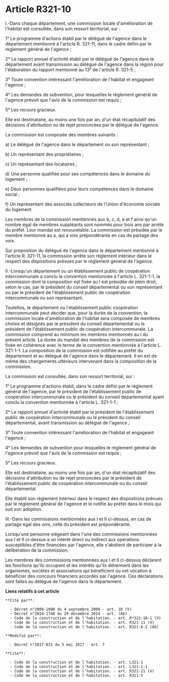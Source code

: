 # Article R321-10

I.-Dans chaque département, une commission locale d'amélioration de l'habitat est consultée, dans son ressort territorial,
sur :

1° Le programme d'actions établi par le délégué de l'agence dans le département mentionné à l'article R. 321-11, dans le
cadre défini par le règlement général de l'agence ;

2° Le rapport annuel d'activité établi par le délégué de l'agence dans le département avant transmission au délégué de
l'agence dans la région pour l'élaboration du rapport mentionné au 13° de l'article R. 321-5 ;

3° Toute convention intéressant l'amélioration de l'habitat et engageant l'agence ;

4° Les demandes de subvention, pour lesquelles le règlement général de l'agence prévoit que l'avis de la commission est
requis ;

5° Les recours gracieux.

Elle est destinataire, au moins une fois par an, d'un état récapitulatif des décisions d'attribution ou de rejet prononcées
par le délégué de l'agence.

La commission est composée des membres suivants :

a) Le délégué de l'agence dans le département ou son représentant ;

b) Un représentant des propriétaires ;

c) Un représentant des locataires ;

d) Une personne qualifiée pour ses compétences dans le domaine du logement ;

e) Deux personnes qualifiées pour leurs compétences dans le domaine social ;

f) Un représentant des associés collecteurs de l'Union d'économie sociale du logement.

Les membres de la commission mentionnés aux b, c, d, e et f ainsi qu'un nombre égal de membres suppléants sont nommés pour
trois ans par arrêté du préfet. Leur mandat est renouvelable. La commission est présidée par le membre mentionné au a, qui a
voix prépondérante en cas de partage des voix.

Sur proposition du délégué de l'agence dans le département mentionné à l'article R. 321-11, la commission arrête son
règlement intérieur dans le respect des dispositions prévues par le règlement général de l'agence.

II.-Lorsqu'un département ou un établissement public de coopération intercommunale a conclu la convention mentionnée à
l'article L. 321-1-1, la commission dont la composition est fixée au I est présidée de plein droit, selon le cas, par le
président du conseil départemental ou son représentant ou par le président de l'établissement public de coopération
intercommunale ou son représentant.

Toutefois, le département ou l'établissement public coopération intercommunale peut décider que, pour la durée de la
convention, la commission locale d'amélioration de l'habitat sera composée de membres choisis et désignés par le président du
conseil départemental ou le président de l'établissement public de coopération intercommunale. La commission comprend au
minimum les membres mentionnés au I du présent article. La durée du mandat des membres de la commission est fixée en
cohérence avec le terme de la convention mentionnée à l'article L. 321-1-1. La composition de la commission est notifiée au
préfet du département et au délégué de l'agence dans le département. Il en est de même des changements ultérieurs intervenant
dans la composition de la commission.

La commission est consultée, dans son ressort territorial, sur :

1° Le programme d'actions établi, dans le cadre défini par le règlement général de l'agence, par le président de
l'établissement public de coopération intercommunale ou le président du conseil départemental ayant conclu la convention
mentionnée à l'article L. 321-1-1 ;

2° Le rapport annuel d'activité établi par le président de l'établissement public de coopération intercommunale ou le
président du conseil départemental, avant transmission au délégué de l'agence ;

3° Toute convention intéressant l'amélioration de l'habitat et engageant l'agence ;

4° Les demandes de subvention pour lesquelles le règlement général de l'agence prévoit que l'avis de la commission est
requis ;

5° Les recours gracieux.

Elle est destinataire, au moins une fois par an, d'un état récapitulatif des décisions d'attribution ou de rejet prononcées
par le président de l'établissement public de coopération intercommunale ou du conseil départemental.

Elle établit son règlement intérieur dans le respect des dispositions prévues par le règlement général de l'agence et le
notifie au préfet dans le mois qui suit son adoption.

III.-Dans les commissions mentionnées aux I et II ci-dessus, en cas de partage égal des voix, celle du président est
prépondérante.

Lorsqu'une personne siégeant dans l'une des commissions mentionnées aux I et II ci-dessus a un intérêt direct ou indirect aux
opérations susceptibles d'être financées par l'agence, elle s'abstient de participer à la délibération de la commission.

Les membres des commissions mentionnées aux I et II ci-dessus déclarent les fonctions qu'ils occupent et les intérêts qu'ils
détiennent dans les organismes, sociétés et associations qui bénéficient ou ont vocation à bénéficier des concours financiers
accordés par l'agence. Ces déclarations sont faites au délégué de l'agence dans le département.

**Liens relatifs à cet article**

	**Cité par**:

	  - Décret n°2009-1090 du 4 septembre 2009 - art. 10 (V)
	  - Décret n°2014-1740 du 29 décembre 2014 - art. (Ab)
	  - Code de la construction et de l'habitation. - art. R*321-10-1 (V)
	  - Code de la construction et de l'habitation. - art. R321-11 (V)
	  - Code de la construction et de l'habitation. - art. R321-6-2 (Ab)

	**Modifié par**:

	  - Décret n°2017-831 du 5 mai 2017 - art. 7

	**Cite**:

	  - Code de la construction et de l'habitation. - art. L321-1
	  - Code de la construction et de l'habitation. - art. L321-1-1
	  - Code de la construction et de l'habitation. - art. R321-21 (V)
	  - Code de la construction et de l'habitation. - art. R321-5
